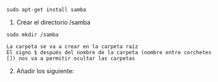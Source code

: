 
```
sudo apt-get install samba
```

1. Crear el directorio /samba
```
sudo mkdir /samba
```
	La carpeta se va a crear en la carpeta raíz
	El signo $ después del nombre de la carpeta (nombre entre corchetes []) nos va a permitir ocultar las carpetas

2. Añadir los siguiente:
```

```
